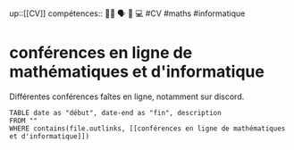 up::[[CV]]
compétences:: 🧑‍🏫 🗣️ 🧮 💻
#CV #maths #informatique 
# conférences en ligne de mathématiques et d'informatique

Différentes conférences faîtes en ligne, notamment sur discord.


```dataview
TABLE date as "début", date-end as "fin", description
FROM ""
WHERE contains(file.outlinks, [[conférences en ligne de mathématiques et d'informatique]])
```

